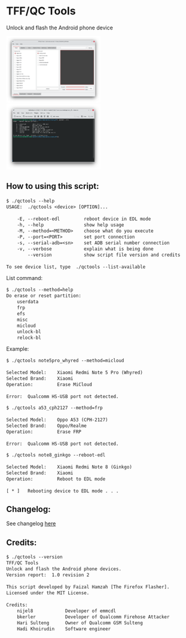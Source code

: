 # TFF/QC Tools
Unlock and flash the Android phone device

<img src="assets/resources/images/gui_mode.png" alt="GUI mode (Beta version)" width="50%"/> <img src="assets/resources/images/command_line.png" alt="Command Line mode" width="50%"/>

## How to using this script:
```
$ ./qctools --help
USAGE:  ./qctools <device> [OPTION]...

    -E, --reboot-edl         reboot device in EDL mode
    -h, --help               show help usage
    -M, --method=<METHOD>    choose what do you execute
    -P, --port=<PORT>        set port connection
    -s, --serial-adb=<sn>    set ADB serial number connection
    -v, --verbose            explain what is being done
        --version            show script file version and credits

To see device list, type  ./qctools --list-available
```

List command:
```
$ ./qctools --method=help
Do erase or reset partition:
    userdata
    frp
    efs
    misc
    micloud
    unlock-bl
    relock-bl
```

Example:
```
$ ./qctools note5pro_whyred --method=micloud

Selected Model:    Xiaomi Redmi Note 5 Pro (Whyred)
Selected Brand:    Xiaomi
Operation:         Erase MiCloud

Error:  Qualcomm HS-USB port not detected.

```
```
$ ./qctools a53_cph2127 --method=frp

Selected Model:    Oppo A53 (CPH-2127)
Selected Brand:    Oppo/Realme
Operation:         Erase FRP

Error:  Qualcomm HS-USB port not detected.

```
```
$ ./qctools note8_ginkgo --reboot-edl

Selected Model:    Xiaomi Redmi Note 8 (Ginkgo)
Selected Brand:    Xiaomi
Operation:         Reboot to EDL mode

[ * ]   Rebooting device to EDL mode . . .
```

## Changelog:

See changelog [here](https://github.com/thefirefox12537/qctools_tff/blob/master/CHANGELOG)

## Credits:
```
$ ./qctools --version
TFF/QC Tools
Unlock and flash the Android phone devices.
Version report:  1.0 revision 2

This script developed by Faizal Hamzah [The Firefox Flasher].
Licensed under the MIT License.

Credits:
    nijel8            Developer of emmcdl
    bkerler           Developer of Qualcomm Firehose Attacker
    Hari Sulteng      Owner of Qualcomm GSM Sulteng
    Hadi Khoirudin    Software engineer
```
